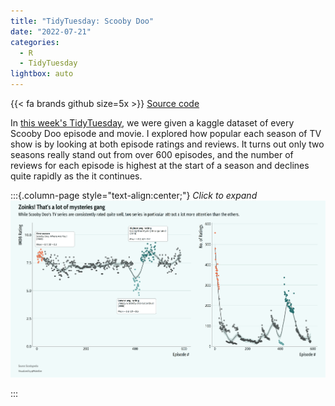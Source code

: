 ```yaml
---
title: "TidyTuesday: Scooby Doo"
date: "2022-07-21"
categories: 
  - R
  - TidyTuesday
lightbox: auto
---
```


{{< fa brands github size=5x >}} [Source code](https://github.com/MokeEire/TidyTuesday/tree/master/2021-07-13-ScoobyDoo)

In [this week's TidyTuesday](https://github.com/rfordatascience/tidytuesday/tree/master/data/2021/2021-07-13), we were given a kaggle dataset of every Scooby Doo episode and movie. I explored how popular each season of TV show is by looking at both episode ratings and reviews.
It turns out only two seasons really stand out from over 600 episodes, and the number of reviews for each episode is highest at the start of a season and declines quite rapidly as the it continues.

:::{.column-page style="text-align:center;"}
*Click to expand*
![](https://raw.githubusercontent.com/MokeEire/TidyTuesday/master/2021-07-13-ScoobyDoo/ScoobyDooRatings-Combined.png)

:::